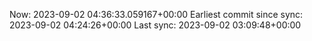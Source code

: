 Now: 2023-09-02 04:36:33.059167+00:00 Earliest commit since sync: 2023-09-02 04:24:26+00:00 Last sync: 2023-09-02 03:09:48+00:00
